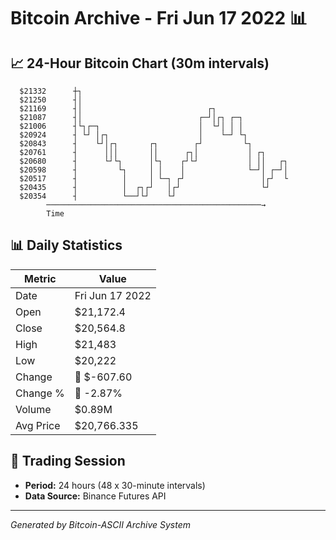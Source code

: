 # Bitcoin Archive - Fri Jun 17 2022 📊

## 📈 24-Hour Bitcoin Chart (30m intervals)

```
  $21332      ┼┐                                               
  $21250      ┤│                                               
  $21169      ┤│                            ┌┐                 
  $21087      ┤│                          ┌─┘│┌┐ ┌─┐           
  $21006      ┤└┐┌─┐                      │  └┘│ │ │           
  $20924      ┤ └┘ │┌┐                    │    └─┘ └┐          
  $20843      ┤    └┘│┌┐       ┌┐        ┌┘         └┐         
  $20761      ┤      │││       ││      ┌┐│           │ ┌┐      
  $20680      ┤      └┘└┐      │└┐    ┌┘└┘           │ ││   ┌┐ 
  $20598      ┤         └┐     │ │    │              └─┘│ ┌─┘│ 
  $20517      ┤          │     │ └─┐ ┌┘                 │┌┘  └ 
  $20435      ┤          │  ┌┐┌┘   │┌┘                  └┘     
  $20354      ┤          └──┘└┘    └┘                          
        ────────────────────────────────────────────────→
        Time
```

## 📊 Daily Statistics

| Metric | Value |
|--------|-------|
| Date | Fri Jun 17 2022 |
| Open | $21,172.4 |
| Close | $20,564.8 |
| High | $21,483 |
| Low | $20,222 |
| Change | 🔴 $-607.60 |
| Change % | 🔴 -2.87% |
| Volume | $0.89M |
| Avg Price | $20,766.335 |

## 📅 Trading Session

- **Period:** 24 hours (48 x 30-minute intervals)
- **Data Source:** Binance Futures API

---
*Generated by Bitcoin-ASCII Archive System*
